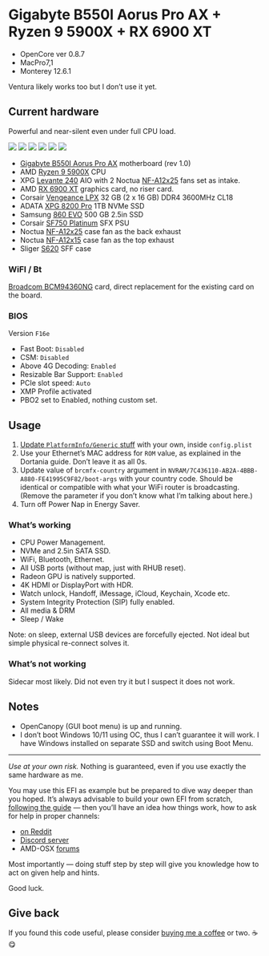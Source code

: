 # Gigabyte B550I Aorus Pro AX + Ryzen 9 5900X + RX 6900 XT

- OpenCore ver 0.8.7
- MacPro7,1
- Monterey 12.6.1

Ventura likely works too but I don’t use it yet.

## Current hardware

Powerful and near-silent even under full CPU load.

![](media/sliger-s620.jpeg)
![](media/radeon.jpeg)
![](media/cb23.png)
![](media/gb5-cpu.png)
![](media/gb5-gpu-metal.png)
![](media/unigine-heaven.png)

- [Gigabyte B550I Aorus Pro AX](https://www.gigabyte.com/Motherboard/B550I-AORUS-PRO-AX-rev-10/) motherboard (rev 1.0)
- AMD [Ryzen 9 5900X](https://www.amd.com/en/products/cpu/amd-ryzen-9-5900x) CPU
- XPG [Levante 240](https://www.xpg.com/en/feature/644/) AIO with 2 Noctua [NF-A12x25](https://noctua.at/en/products/fan/nf-a12x25-pwm) fans set as intake.
- AMD [RX 6900 XT](https://www.amd.com/en/products/graphics/amd-radeon-rx-6900-xt) graphics card, no riser card.
- Corsair [Vengeance LPX](https://www.corsair.com/us/en/Categories/Products/Memory/VENGEANCE-LPX/p/CMK32GX4M2D3600C18) 32 GB (2 x 16 GB) DDR4 3600MHz CL18
- ADATA [XPG 8200 Pro](https://www.xpg.com/us/feature/583/) 1TB NVMe SSD
- Samsung [860 EVO](https://www.samsung.com/us/computing/memory-storage/solid-state-drives/ssd-860-evo-2-5--sata-iii-500gb-mz-76e500b-am/) 500 GB 2.5in SSD
- Corsair [SF750 Platinum](https://www.corsair.com/us/en/Categories/Products/Power-Supply-Units/Power-Supply-Units-Advanced/SF-Series/p/CP-9020186-NA) SFX PSU
- Noctua [NF-A12x25](https://noctua.at/en/products/fan/nf-a12x25-pwm) case fan as the back exhaust 
- Noctua [NF-A12x15](https://noctua.at/en/products/fan/nf-a12x15-pwm) case fan as the top exhaust
- Sliger [S620](https://sliger.com/products/cases/s620/) SFF case

### WiFI / Bt

[Broadcom BCM94360NG](https://www.aliexpress.com/item/1005003324812245.html) card, direct replacement for the existing card on the board.

### BIOS

Version `F16e`

- Fast Boot: `Disabled`
- CSM: `Disabled`
- Above 4G Decoding: `Enabled`
- Resizable Bar Support: `Enabled`
- PCIe slot speed: `Auto`
- XMP Profile activated
- PBO2 set to Enabled, nothing custom set.

## Usage

1. [Update `PlatformInfo/Generic` stuff](https://dortania.github.io/OpenCore-Post-Install/universal/iservices.html#generate-a-new-serial) with your own, inside `config.plist`
2. Use your Ethernet’s MAC address for `ROM` value, as explained in the Dortania guide. Don’t leave it as all 0s.
3. Update value of `brcmfx-country` argument in `NVRAM/7C436110-AB2A-4BBB-A880-FE41995C9F82/boot-args` with your country code. Should be identical or compatible with what your WiFi router is broadcasting. (Remove the parameter if you don’t know what I’m talking about here.)
4. Turn off Power Nap in Energy Saver.

### What’s working

- CPU Power Management.
- NVMe and 2.5in SATA SSD.
- WiFi, Bluetooth, Ethernet.
- All USB ports (without map, just with RHUB reset).
- Radeon GPU is natively supported.
- 4K HDMI or DisplayPort with HDR.
- Watch unlock, Handoff, iMessage, iCloud, Keychain, Xcode etc.
- System Integrity Protection (SIP) fully enabled.
- All media & DRM
- Sleep / Wake

Note: on sleep, external USB devices are forcefully ejected. Not ideal but simple physical re-connect solves it.

### What’s not working

Sidecar most likely. Did not even try it but I suspect it does not work.

## Notes

- OpenCanopy (GUI boot menu) is up and running.
- I don’t boot Windows 10/11 using OC, thus I can’t guarantee it will work. I have Windows installed on separate SSD and switch using Boot Menu.

---

*Use at your own risk.* Nothing is guaranteed, even if you use exactly the same hardware as me.

You may use this EFI as example but be prepared to dive way deeper than you hoped. It’s always advisable to build your own EFI from scratch, [following the guide](https://dortania.github.io/OpenCore-Install-Guide/) —  then you’ll have an idea how things work,  how to ask for help in proper channels:
- [on Reddit](https://www.reddit.com/r/hackintosh/)
- [Discord server](https://discord.gg/Wxam8aH)
- AMD-OSX [forums](https://forum.amd-osx.com)

Most importantly — doing stuff step by step will give you knowledge how to act on given help and hints.

Good luck.

## Give back

If you found this code useful, please consider [buying me a coffee](https://www.buymeacoffee.com/radianttap) or two. ☕️😋
